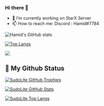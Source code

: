 ### Hi there 👋

- 🔭 I’m currently working on StarX Server
- 📫 How to reach me: Discord : Hamid#7784

![Hamid's GitHub stats](https://github-readme-stats.vercel.app/api?username=Hkarimi561&show_icons=true&theme=tokyonight&count_private=true)

[![Top Langs](https://github-readme-stats.vercel.app/api/top-langs/?username=Hkarimi561&layout=compact&theme=tokyonight)](https://github.com/Hkarimi561/github-readme-stats)

![](https://komarev.com/ghpvc/?username=Hkarimi561&style=for-the-badge&label=PROFILE+VIEWS)


 <h2>🥇 My Github Status</h2>

  [![SudoLite GitHub Trophies](https://github-profile-trophy.vercel.app/?username=SudoLite&theme=dracula&margin-w=15&amargin-h=15&column=7)](https://github.com/SudoLite)
  
[![SudoLite GitHub Stats](https://github-readme-stats.vercel.app/api?username=SudoLite&show_icons=true&title_color=FFF&bg_color=000&icon_color=FFF&border_radius=10&hide_border=true&text_color=00CF91)](https://github.com/SudoLite)
  
[![SudoLite Top Langs](https://github-readme-stats.vercel.app/api/top-langs/?username=SudoLite&layout=compact&show_icons=true&title_color=FFF&bg_color=000&icon_color=FFF&border_radius=10&hide_border=true&text_color=00CF91)](https://github.com/SudoLite)

<!-- [![willianrod's wakatime stats](https://github-readme-stats.vercel.app/api/wakatime?username=SudoLite&bg_color=000&icon_color=FFF&border_radius=10)](https://github.com/SudoLite?tab=repositories)
   -->
  
</div>


